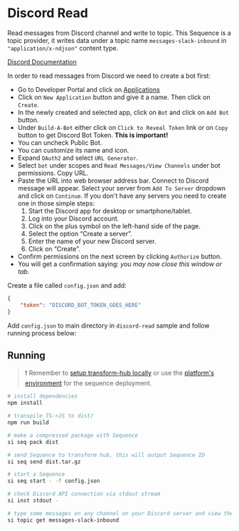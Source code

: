 # Discord Read

Read messages from Discord channel and write to topic. This Sequence is a topic provider, it writes data under a topic name `messages-slack-inbound` in `"application/x-ndjson"` content type.

[Discord Documentation](https://discord.js.org/#/docs/discord.js/stable/general/welcome)

In order to read messages from Discord we need to create a bot first:

* Go to Developer Portal and click on [Applications](https://discord.com/developers/applications)
* Click on `New Application` button and give it a name. Then click on `Create`.
* In the newly created and selected app, click on `Bot` and click on `Add Bot` button.
* Under `Build-A-Bot` either click on `Click to Reveal Token` link or on `Copy` button to get Discord Bot Token. **This is important!**
* You can uncheck Public Bot.
* You can customize its name and icon.
* Expand `OAuth2` and select `URL Generator`.
* Select `bot` under scopes and `Read Messages/View Channels` under bot permissions. Copy URL.
* Paste the URL into web browser address bar. Connect to Discord message will appear. Select your server from `Add To Server` dropdown and click on `Continue`. If you don't have any servers you need to create one in those simple steps:
    1. Start the Discord app for desktop or smartphone/tablet.
    2. Log into your Discord account.
    3. Click on the plus symbol on the left-hand side of the page.
    4. Select the option “Create a server”.
    5. Enter the name of your new Discord server.
    6. Click on “Create”.
* Confirm permissions on the next screen by clicking `Authorize` button.
* You will get a confirmation saying: *you may now close this window or tab*.

Create a file called `config.json` and add:

```json
{
    "token": "DISCORD_BOT_TOKEN_GOES_HERE"
}
```

Add `config.json` to main directory in `discord-read` sample and follow running process below:

## Running

> ❗ Remember to [setup transform-hub locally](https://docs.scramjet.org/platform/self-hosted-installation) or use the [platform's environment](https://docs.scramjet.org/platform/quick-start) for the sequence deployment.


```bash
# install dependencies
npm install

# transpile TS->JS to dist/
npm run build

# make a compressed package with Sequence
si seq pack dist

# send Sequence to transform hub, this will output Sequence ID
si seq send dist.tar.gz

# start a Sequence
si seq start - -f config.json

# check Discord API connection via stdout stream
si inst stdout -

# type some messages on any channel on your Discord server and view the messages in topic
si topic get messages-slack-inbound
```
